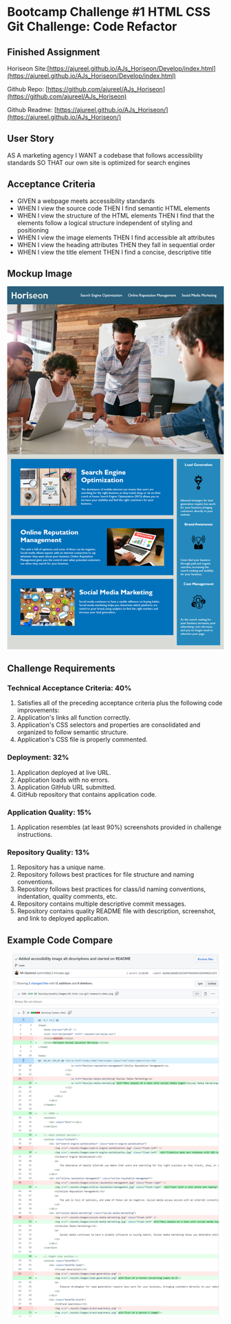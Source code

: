 # Bootcamp Challenge #1 HTML CSS Git Challenge: Code Refactor

## Finished Assignment

Horiseon Site:[https://ajureel.github.io/AJs_Horiseon/Develop/index.html](https://ajureel.github.io/AJs_Horiseon/Develop/index.html)

Github Repo: [https://github.com/ajureel/AJs_Horiseon](https://github.com/ajureel/AJs_Horiseon)

Github Readme: [https://ajureel.github.io/AJs_Horiseon/](https://ajureel.github.io/AJs_Horiseon/)

## User Story
AS A marketing agency
I WANT a codebase that follows accessibility standards
SO THAT our own site is optimized for search engines

## Acceptance Criteria
* GIVEN a webpage meets accessibility standards
* WHEN I view the source code
THEN I find semantic HTML elements
* WHEN I view the structure of the HTML elements
THEN I find that the elements follow a logical structure independent of styling and positioning
* WHEN I view the image elements
THEN I find accessible alt attributes
* WHEN I view the heading attributes
THEN they fall in sequential order
* WHEN I view the title element
THEN I find a concise, descriptive title

## Mockup Image

![Mockup](Develop\assets\images\01-html-css-git-homework-demo.png)

## Challenge Requirements
### Technical Acceptance Criteria: 40%
1. Satisfies all of the preceding acceptance criteria plus the following code improvements:
2. Application's links all function correctly.
3. Application's CSS selectors and properties are consolidated and organized to follow semantic structure.
4. Application's CSS file is properly commented.

### Deployment: 32%
1. Application deployed at live URL.
2. Application loads with no errors.
3. Application GitHub URL submitted.
4. GitHub repository that contains application code.

### Application Quality: 15%
1. Application resembles (at least 90%) screenshots provided in challenge instructions.

### Repository Quality: 13%
1. Repository has a unique name.
2. Repository follows best practices for file structure and naming conventions.
3. Repository follows best practices for class/id naming conventions, indentation, quality comments, etc.
4. Repository contains multiple descriptive commit messages.
5. Repository contains quality README file with description, screenshot, and link to deployed application.

## Example Code Compare

![Code-compare-screenshot](Develop\assets\images\Git-Compare.PNG)